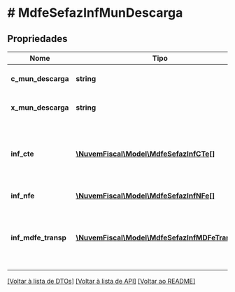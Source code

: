 # # MdfeSefazInfMunDescarga

## Propriedades

Nome | Tipo | Descrição | Comentários
------------ | ------------- | ------------- | -------------
**c_mun_descarga** | **string** | Código do Município de Descarregamento. |
**x_mun_descarga** | **string** | Nome do Município de Descarregamento. |
**inf_cte** | [**\NuvemFiscal\Model\MdfeSefazInfCTe[]**](MdfeSefazInfCTe.md) | Conhecimentos de Tranporte - usar este grupo quando for prestador de serviço de transporte. | [optional]
**inf_nfe** | [**\NuvemFiscal\Model\MdfeSefazInfNFe[]**](MdfeSefazInfNFe.md) | Nota Fiscal Eletronica. | [optional]
**inf_mdfe_transp** | [**\NuvemFiscal\Model\MdfeSefazInfMDFeTransp[]**](MdfeSefazInfMDFeTransp.md) | Manifesto Eletrônico de Documentos Fiscais. Somente para modal Aquaviário (vide regras MOC). | [optional]

[[Voltar à lista de DTOs]](../../README.md#models) [[Voltar à lista de API]](../../README.md#endpoints) [[Voltar ao README]](../../README.md)

